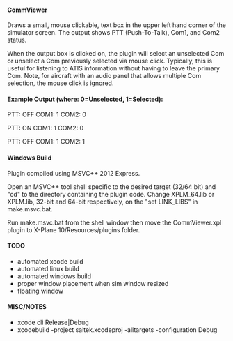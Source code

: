 #### CommViewer
Draws a small, mouse clickable, text box in the upper left hand corner of the
simulator screen. The output shows PTT (Push-To-Talk), Com1, and Com2 status.

When the output box is clicked on, the plugin will select an unselected Com
or unselect a Com previously selected via mouse click. Typically, this is useful
for listening to ATIS information without having to leave the primary Com. Note,
for aircraft with an audio panel that allows multiple Com selection, the mouse
click is ignored.


#### Example Output (where: 0=Unselected, 1=Selected):

PTT: OFF   COM1: 1   COM2: 0

PTT: ON   COM1: 1   COM2: 0

PTT: OFF   COM1: 1   COM2: 1


#### Windows Build
Plugin compiled using MSVC++ 2012 Express.

Open an MSVC++ tool shell specific to the desired target (32/64 bit) and "cd"
to the directory containing the plugin code. Change XPLM_64.lib or XPLM.lib,
32-bit and 64-bit respectively, on the "set LINK_LIBS" in make.msvc.bat.

Run make.msvc.bat from the shell window then move the CommViewer.xpl plugin to
X-Plane 10/Resources/plugins folder.


#### TODO
- automated xcode build
- automated linux build
- automated windows build
- proper window placement when sim window resized
- floating window


#### MISC/NOTES
- xcode cli  Release|Debug
- xcodebuild -project saitek.xcodeproj -alltargets -configuration Debug
